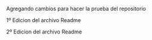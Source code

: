 Agregando cambios para hacer la prueba del repositorio

1º Edicion del archivo Readme

2º Edicion del archivo Readme

